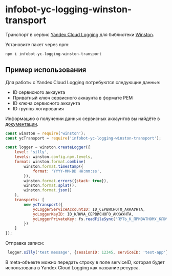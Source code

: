 # infobot-yc-logging-winston-transport
Транспорт в сервис [Yandex Cloud Logging](https://cloud.yandex.ru/docs/logging/) для библиотеки [Winston](https://github.com/winstonjs/winston).

Установите пакет через npm:

```sh
npm i infobot-yc-logging-winston-transport
```

## Пример использования
Для работы с Yandex Cloud Logging потребуются следующие данные:
* ID сервисного аккаунта
* Приватный ключ сервисного аккаунта в формате PEM
* ID ключа сервисного аккаунта
* ID группы логирования

Информацию о получении данных сервисных аккаунтов вы найдёте в [документации](https://cloud.yandex.ru/docs/iam/operations/sa/create).

```js
const winston = require('winston');
const ycTransport = require('infobot-yc-logging-winston-transport');

const logger = winston.createLogger({
    level: 'silly',
    levels: winston.config.npm.levels,
    format: winston.format.combine(
        winston.format.timestamp({
            format: 'YYYY-MM-DD HH:mm:ss',
        }),
        winston.format.errors({stack: true}),
        winston.format.splat(),
        winston.format.json()
    ),
    transports: [
        new ycTransport({
            ycLoggerServiceAccountID: ID_СЕРВИСНОГО_АККАУНТА,
            ycLoggerKeyID: ID_КЛЮЧА_СЕРВИСНОГО_АККАУНТА,            
            ycLoggerPrivateKey: fs.readFileSync('ПУТЬ_К_ПРИВАТНОМУ_КЛЮЧУ')
        })
    ]
});

```
Отправка записи:
```js
 logger.silly('test message', {sessionID: 12345, serviceID: 'test-app'});
```

В meta-объекте можно передать строку в поле serviceID, которая будет использована в Yandex Cloud Logging как название ресурса.
